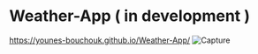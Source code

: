 # Weather-App ( in development )

 https://younes-bouchouk.github.io/Weather-App/
![Capture](https://github.com/Younes-Bouchouk/Weather-App/assets/115986198/209fa2da-876d-494e-b15a-cfa856a589f8)
